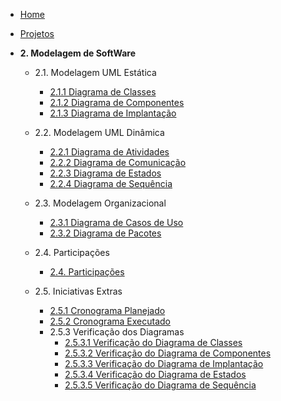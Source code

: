 - [Home](/docs)
- [Projetos](/docs/Projeto/Projeto.md)


- **2. Modelagem de SoftWare**
  - 2.1. Modelagem UML Estática
    - [2.1.1 Diagrama de Classes](/Modelagem/ModelagemEstatica/DiagramaClasses.md)
    - [2.1.2 Diagrama de Componentes](/Modelagem/ModelagemEstatica/DiagramaComponentes.md)
    - [2.1.3 Diagrama de Implantação](/Modelagem/ModelagemEstatica/DiagramaImplantacao.md)

  - 2.2. Modelagem UML Dinâmica
    - [2.2.1 Diagrama de Atividades](/Modelagem/ModelagemDinamica/DiagramaAtividades.md)
    - [2.2.2 Diagrama de Comunicação](/Modelagem/ModelagemDinamica/DiagramaComunicacao.md)
    - [2.2.3 Diagrama de Estados](/Modelagem/ModelagemDinamica/DiagramaEstados.md)
    - [2.2.4 Diagrama de Sequência](/Modelagem/ModelagemDinamica/DiagramaSequencia.md)

  - 2.3. Modelagem Organizacional
    - [2.3.1 Diagrama de Casos de Uso](/Modelagem/ModelagemOrganizacional/DiagramaCasosUso.md)
    - [2.3.2 Diagrama de Pacotes](/Modelagem/ModelagemOrganizacional/DiagramaPacotes.md)

  - 2.4. Participações 
    - [2.4. Participações](/Modelagem/Participacoes/Participacao.md)

  - 2.5. Iniciativas Extras
    - [2.5.1 Cronograma Planejado](/Modelagem/IniciativasExtras/CronogramaPlanejado.md)
    - [2.5.2 Cronograma Executado](/Modelagem/IniciativasExtras/CronogramaExecutado.md)
    - 2.5.3 Verificação dos Diagramas
      - [2.5.3.1 Verificação do Diagrama de Classes](/Modelagem/IniciativasExtras/Verificacao/VerificacaoDiagramaClasses.md)
      - [2.5.3.2 Verificação do Diagrama de Componentes](/Modelagem/IniciativasExtras/Verificacao/VerificacaoDiagramaComponentes.md)
      - [2.5.3.3 Verificação do Diagrama de Implantação](/Modelagem/IniciativasExtras/Verificacao/VerificacaoDiagramaImplantacao.md)
      - [2.5.3.4 Verificação do Diagrama de Estados](/Modelagem/IniciativasExtras/Verificacao/VerificacaoDiagramaEstados.md)
      - [2.5.3.5 Verificação do Diagrama de Sequência](/Modelagem/IniciativasExtras/Verificacao/VerificacaoDiagramaSequencia.md)
